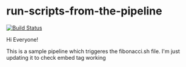 # run-scripts-from-the-pipeline
[![Build Status](http://18.144.88.184/buildStatus/icon?job=Fibonacci_Series)](http://18.144.88.184/job/Fibonacci_Series/)


Hi Everyone!

This is a sample pipeline which triggeres the fibonacci.sh file. I'm just updating it to check embed tag working
